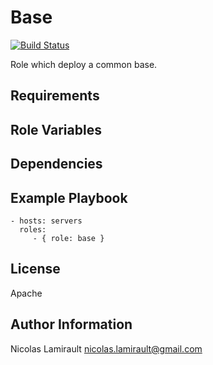 Base
=========

[![Build Status](https://github.com/divona-roles/ansible-base-role/workflows/main/badge.svg)](https://github.com/divona-roles/ansible-base-role/actions)

Role which deploy a common base.

Requirements
------------


Role Variables
--------------


Dependencies
------------


Example Playbook
----------------

    - hosts: servers
      roles:
         - { role: base }

License
-------

Apache

Author Information
------------------

Nicolas Lamirault <nicolas.lamirault@gmail.com>
